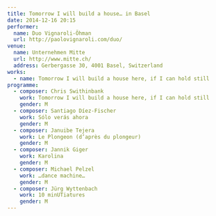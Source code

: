 ```yaml
---
title: Tomorrow I will build a house… in Basel
date: 2014-12-16 20:15
performer:
  name: Duo Vignaroli-Öhman
  url: http://paolovignaroli.com/duo/
venue:
  name: Unternehmen Mitte
  url: http://www.mitte.ch/
  address: Gerbergasse 30, 4001 Basel, Switzerland
works:
  - name: Tomorrow I will build a house here, if I can hold still
programme:
  - composer: Chris Swithinbank
    work: Tomorrow I will build a house here, if I can hold still
    gender: M
  - composer: Santiago Díez-Fischer
    work: Sólo verás ahora
    gender: M
  - composer: Januibe Tejera
    work: Le Plongeon (d’après du plongeur)
    gender: M
  - composer: Jannik Giger
    work: Karolina
    gender: M
  - composer: Michael Pelzel
    work: …dance machine…
    gender: M
  - composer: Jürg Wyttenbach
    work: 10 minUTiatures
    gender: M
---
```

